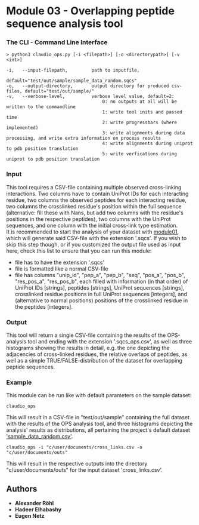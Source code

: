 # Module 03 - Overlapping peptide sequence analysis tool

### The CLI - Command Line Interface
```
> python3 claudio_ops.py [-i <filepath>] [-o <directorypath>] [-v <int>] 

-i,   --input-filepath,         path to inputfile,
                                default="test/out/sample/sample_data_random.sqcs"
-o,   --output-directory,       output directory for produced csv-files, default="test/out/sample/"
-v,   --verbose-level,          verbose level value, default=2:
                                    0: no outputs at all will be written to the commandline
                                    1: write tool inits and passed time
                                    2: write progressbars (where implemented)
                                    3: write alignments during data processing, and write extra information on process results
                                    4: write alignments during uniprot to pdb position translation
                                    5: write verfications during uniprot to pdb position translation
```

### Input
This tool requires a CSV-file containing multiple observed cross-linking interactions. Two columns have to contain 
UniProt IDs for each interacting residue, two columns the observed peptides for each interacting residue,
two columns the crosslinked residue's position within the full sequence (alternative: fill these with
Nans, but add two columns with the residue's positions in the respective peptides), two columns with the UniProt sequences,
and one column with the initial cross-link type estimation.\
It is recommended to start the analysis of your dataset with [module01](https://github.com/KohlbacherLab/CLAUDIO/tree/main/module01),
which will generate said CSV-file with the extension '.sqcs'. If you wish to skip this step though, or if you customized
the output file used as input here, check this list to ensure that you can run this module:
* file has to have the extension '.sqcs'
* file is formatted like a normal CSV-file
* file has columns "unip_id", "pep_a", "pep_b", "seq", "pos_a", "pos_b", "res_pos_a", "res_pos_b", 
each filled with information (in that order) of UniProt IDs [strings], peptides [strings], UniProt sequences [strings], 
crosslinked residue positions in full UniProt sequences [integers], and (alternative to normal positions) positions of 
the crosslinked residue in the peptides [integers].

### Output
This tool will return a single CSV-file containing the results of the OPS-analysis tool and ending with the extension 
'.sqcs_ops.csv', as well as three histograms showing the results in detail, e.g. the one depicting the adjacencies of 
cross-linked residues, the relative overlaps of peptides, as well as a simple TRUE/FALSE-distribution of the dataset for
overlapping peptide sequences.

### Example
This module can be run like with default parameters on the sample dataset:
```
claudio_ops
```
This will result in a CSV-file in "test/out/sample" containing the full dataset with the results of the OPS 
analysis tool, and three histograms depicting the analysis' results as distributions, all pertaining the project's 
default dataset ['sample_data_random.csv'](https://github.com/KohlbacherLab/CLAUDIO/tree/main/test/sample_data_random.csv).
```
claudio_ops -i "c/user/documents/cross_links.csv -o "c/user/documents/outs"
```
This will result in the respective outputs into the directory "c/user/documents/outs" for the input dataset 
'cross_links.csv'.

## Authors
* **Alexander Röhl**
* **Hadeer Elhabashy**
* **Eugen Netz**
